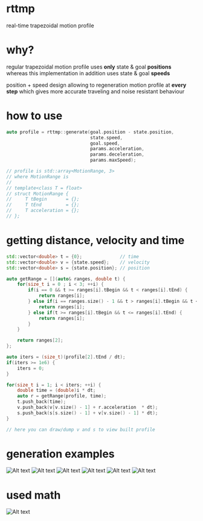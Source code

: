 # rttmp
real-time trapezoidal motion profile

# why?
regular trapezoidal motion profile uses **only** state & goal **positions**<br />
whereas this implementation in addition uses state & goal **speeds**

position + speed design allowing to regeneration motion profile at **every step** which gives more accurate traveling and noise resistant behaviour

# how to use
```cpp
auto profile = rttmp::generate(goal.position - state.position,
                               state.speed,
                               goal.speed,
                               params.acceleration,
                               params.deceleration,
                               params.maxSpeed);

// profile is std::array<MotionRange, 3>
// where MotionRange is
//
// template<class T = float>
// struct MotionRange {
//     T tBegin       = {};
//     T tEnd         = {};
//     T acceleration = {};
// };

```

# getting distance, velocity and time
```cpp
std::vector<double> t = {0};              // time
std::vector<double> v = {state.speed};    // velocity
std::vector<double> s = {state.position}; // position

auto getRange = [](auto& ranges, double t) {
    for(size_t i = 0 ; i < 3; ++i) {
        if(i == 0 && t >= ranges[i].tBegin && t < ranges[i].tEnd) {
            return ranges[i];
        } else if(i == ranges.size() - 1 && t > ranges[i].tBegin && t <= ranges[i].tEnd) {
            return ranges[i];
        } else if(t >= ranges[i].tBegin && t <= ranges[i].tEnd) {
            return ranges[i];
        }
    }

    return ranges[2];
};

auto iters = (size_t)(profile[2].tEnd / dt);
if(iters >= 1e6) {
    iters = 0;
}

for(size_t i = 1; i < iters; ++i) {
    double time = (double)i * dt;
    auto r = getRange(profile, time);
    t.push_back(time);
    v.push_back(v[v.size() - 1] + r.acceleration  * dt);
    s.push_back(s[s.size() - 1] + v[v.size() - 1] * dt);
}

// here you can draw/dump v and s to view built profile
```

# generation examples
![Alt text](doc/case1.jpg?raw=true "case 1")
![Alt text](doc/case2.jpg?raw=true "case 2")
![Alt text](doc/case3.jpg?raw=true "case 3")
![Alt text](doc/case4.jpg?raw=true "case 4")
![Alt text](doc/case5.jpg?raw=true "case 5")
![Alt text](doc/case6.jpg?raw=true "case 6")

# used math
![Alt text](doc/math.jpg?raw=true "math")
